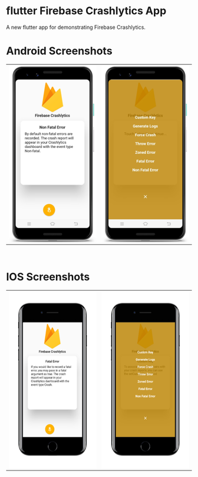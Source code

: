 # flutter Firebase Crashlytics App

A new flutter app for demonstrating Firebase Crashlytics.

# Android Screenshots

<table>
  <tr>
    <td><img src="https://github.com/MarvelApps-Flutter/firebase_crashlytics/blob/dev/screenshots/android/android1.png" height="480px"></td>
    <td><img src="https://github.com/MarvelApps-Flutter/firebase_crashlytics/blob/dev/screenshots/android/android2.png" height="480px"></td>
  </tr>
 </table>
</br>

# IOS Screenshots

<table>
  <tr>
    <td><img src="https://github.com/MarvelApps-Flutter/firebase_crashlytics/blob/dev/screenshots/ios/ios1.png" height="480px"></td>
    <td><img src="https://github.com/MarvelApps-Flutter/firebase_crashlytics/blob/dev/screenshots/ios/ios2.png" height="480px"></td>
  </tr>
 </table>
